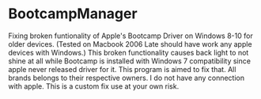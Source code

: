 # BootcampManager
Fixing broken funtionality of Apple's Bootcamp Driver on Windows 8-10 for older devices. (Tested on Macbook 2006 Late should have work any apple devices with Windows.) This broken functionality causes back light to not shine at all while Bootcamp is installed with Windows 7 compatibility since apple never released driver for it. This program is aimed to fix that. All brands belongs to their respective owners. I do not have any connection with apple. This is a custom fix use at your own risk.
